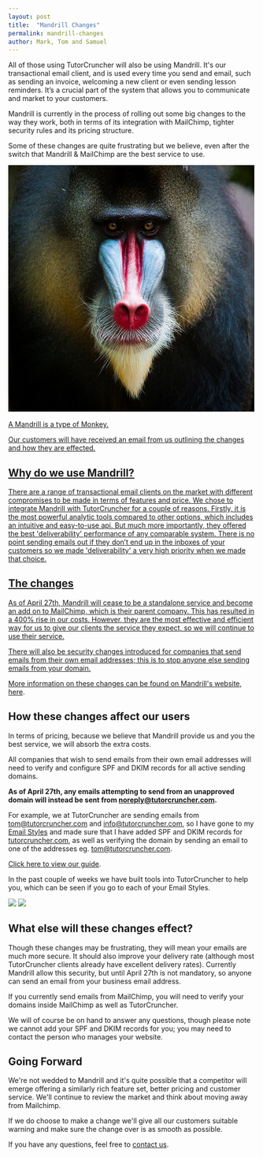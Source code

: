 ```yaml
---
layout: post
title:  "Mandrill Changes"
permalink: mandrill-changes
author: Mark, Tom and Samuel
---
```

All of those using TutorCruncher will also be using Mandrill. It's our transactional email client, 
and is used every time you send and email, such as sending an invoice, welcoming a new client or even sending lesson reminders. 
It’s a crucial part of the system that allows you to communicate and market to your customers.

Mandrill is currently in the process of rolling out some big changes to the way they work, both in terms 
of its integration with MailChimp, tighter security rules and its pricing structure.

Some of these changes are quite frustrating but we believe, even after the switch that Mandrill & MailChimp are the best service to use.

​<a href="/img/blogs/mandrill_monkey.jpg" data-lightbox="lightbox" data-title="Mandrill is a type of monkey" class="thumbnail">
  <img src="/img/blogs/mandrill_monkey.jpg" alt-text="Mandrill is a type of monkey"/>
  <figcaption>A Mandrill is a type of Monkey.</figcaption>


Our customers will have received an email from us outlining the changes and how they are effected.

## Why do we use Mandrill?

There are a range of transactional email clients on the market with different compromises to be made in terms of features and price. We chose to integrate Mandrill with TutorCruncher for a couple of reasons. Firstly, it is the most powerful analytic tools compared to other options, which includes an intuitive and easy-to-use api. But much more importantly, they offered the best 'deliverability' performance of any comparable system. There is no point sending emails out if they don’t end up in the inboxes of your customers so we made 'deliverability' a very high priority when we made that choice.

## The changes

As of April 27th, Mandrill will cease to be a standalone service and become an add on to MailChimp, which is their parent company. This has resulted in a 400% rise in our costs. However, they are the most effective and efficient way for us to give our clients the service they expect, so we will continue to use their service.

There will also be security changes introduced for companies that send emails from their own email addresses; this is to stop anyone else sending emails from your domain.

More information on these changes can be found on Mandrill's website, [here](http://blog.mandrill.com/important-changes-to-mandrill.html).

## How these changes affect our users

In terms of pricing, because we believe that Mandrill provide us and you the best service, we will absorb the extra costs.

All companies that wish to send emails from their own email addresses will need to verify and configure SPF and DKIM records for all active sending domains.

**As of April 27th, any emails attempting to send from an unapproved domain will instead be sent from noreply@tutorcruncher.com.**

For example, we at TutorCruncher are sending emails from tom@tutorcruncher.com and info@tutorcruncher.com, so I have gone to my [Email Styles](https://secure.tutorcruncher.com/comms/emailstyle/list/) and made sure that I have added SPF and DKIM records for [tutorcruncher.com](http://www.tutorcruncher.com), as well as verifying the domain by sending an email to one of the addresses eg. tom@tutorcruncher.com.

[Click here to view our guide](http://help.tutorcruncher.com/verifying-domain/).

In the past couple of weeks we have built tools into TutorCruncher to help you, which can be seen if you go to each of your Email Styles.

![](https://tutorcruncher-public.s3.amazonaws.com/meta/mandrill_unapproved-md.png) ![](https://tutorcruncher-public.s3.amazonaws.com/meta/mandrill-approved-md.png)

## What else will these changes effect?

Though these changes may be frustrating, they will mean your emails are much more secure. It should also improve your delivery rate (although most TutorCruncher clients already have excellent delivery rates). Currently Mandrill allow this security, but until April 27th is not mandatory, so anyone can send an email from your business email address.

If you currently send emails from MailChimp, you will need to verify your domains inside MailChimp as well as TutorCruncher.

We will of course be on hand to answer any questions, though please note we cannot add your SPF and DKIM records for you; you may need to contact the person who manages your website.

## Going Forward

We're not wedded to Mandrill and it's quite possible that a competitor will emerge offering a similarly 
rich feature set, better pricing and customer service. We'll continue to review the market and think about moving away from Mailchimp.

If we do choose to make a change we'll give all our customers suitable warning and make sure the change over is as smooth as possible.

If you have any questions, feel free to [contact us](/contact/).
